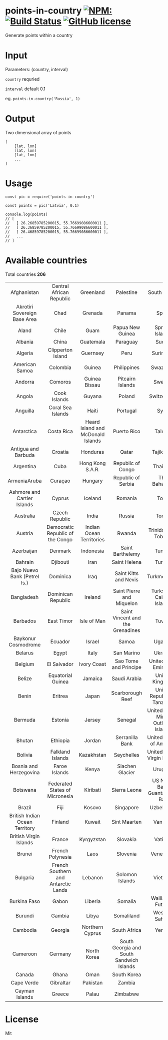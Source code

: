 # points-in-country [![NPM:](https://img.shields.io/npm/v/points-in-country.svg)](https://www.npmjs.com/package/points-in-country) [![Build Status](https://api.travis-ci.org/Tomasz-Zielinski/points-in-country.svg)](https://travis-ci.org/Tomasz-Zielinski/points-in-country) [![GitHub license](https://img.shields.io/badge/license-MIT-blue.svg)](https://github.com/Tomasz-Zielinski/points-in-country/blob/master/LICENSE)


Generate points within a country

# Input
Parameters: (country, interval)

`country` requried

`interval` default 0.1

eg. `points-in-country('Russia', 1)`

# Output
Two dimensional array of points
```
[
    [lat, lon]
    [lat, lon]
    [lat, lon]
    ...
]
```
# Usage
```
const pic = require('points-in-country')

const points = pic('Latvia', 0.1)

console.log(points) 
// [ 
//   [ 26.26859785200015, 55.76699086600011 ], 
//   [ 26.36859785200015, 55.76699086600011 ], 
//   [ 26.46859785200015, 55.76699086600011 ],
//   ... 
// ]
```

# Available countries

Total countries **206**

|            |            |            |            |            |
|:----------:|:----------:|:----------:|:----------:|:----------:|
| Afghanistan | Central African Republic | Greenland | Palestine | South Sudan |
| Akrotiri Sovereign Base Area | Chad | Grenada | Panama | Spain |
| Aland | Chile | Guam | Papua New Guinea | Spratly Islands |
| Albania | China | Guatemala | Paraguay | Sudan |
| Algeria | Clipperton Island | Guernsey | Peru | Suriname |
| American Samoa | Colombia | Guinea | Philippines | Swaziland |
| Andorra | Comoros | Guinea Bissau | Pitcairn Islands | Sweden |
| Angola | Cook Islands | Guyana | Poland | Switzerland |
| Anguilla | Coral Sea Islands | Haiti | Portugal | Syria |
| Antarctica | Costa Rica | Heard Island and McDonald Islands | Puerto Rico | Taiwan |
| Antigua and Barbuda | Croatia | Honduras | Qatar | Tajikistan |
| Argentina | Cuba | Hong Kong S.A.R. | Republic of Congo | Thailand |
| ArmeniaAruba | Curaçao | Hungary | Republic of Serbia | The Bahamas |
| Ashmore and Cartier Islands | Cyprus | Iceland | Romania | Togo |
| Australia | Czech Republic | India | Russia | Tonga |
| Austria | Democratic Republic of the Congo | Indian Ocean Territories | Rwanda | Trinidad and Tobago |
| Azerbaijan | Denmark | Indonesia | Saint Barthelemy | Tunisia |
| Bahrain | Djibouti | Iran | Saint Helena | Turkey |
| Bajo Nuevo Bank (Petrel Is.) | Dominica | Iraq | Saint Kitts and Nevis | Turkmenistan |
| Bangladesh | Dominican Republic | Ireland | Saint Pierre and Miquelon | Turks and Caicos Islands |
| Barbados | East Timor | Isle of Man | Saint Vincent and the Grenadines | Tuvalu |
| Baykonur Cosmodrome | Ecuador | Israel | Samoa | Uganda |
| Belarus | Egypt | Italy | San Marino | Ukraine |
| Belgium | El Salvador | Ivory Coast | Sao Tome and Principe | United Arab Emirates |
| Belize | Equatorial Guinea | Jamaica | Saudi Arabia | United Kingdom |
| Benin | Eritrea | Japan | Scarborough Reef | United Republic of Tanzania |
| Bermuda | Estonia | Jersey | Senegal | United States Minor Outlying Islands |
| Bhutan | Ethiopia | Jordan | Serranilla Bank | United States of America |
| Bolivia | Falkland Islands | Kazakhstan | Seychelles | United States Virgin Islands |
| Bosnia and Herzegovina | Faroe Islands | Kenya | Siachen Glacier | Uruguay |
| Botswana | Federated States of Micronesia | Kiribati | Sierra Leone | US Naval Base Guantanamo Bay |
| Brazil | Fiji | Kosovo | Singapore | Uzbekistan |
| British Indian Ocean Territory | Finland | Kuwait | Sint Maarten | Vanuatu |
| British Virgin Islands | France | Kyrgyzstan | Slovakia | Vatican |
| Brunei | French Polynesia | Laos | Slovenia | Venezuela |
| Bulgaria | French Southern and Antarctic Lands | Lebanon | Solomon Islands | Vietnam |
| Burkina Faso | Gabon | Liberia | Somalia | Wallis and Futuna |
| Burundi | Gambia | Libya | Somaliland | Western Sahara |
| Cambodia | Georgia | Northern Cyprus | South Africa | Yemen |
| Cameroon | Germany | North Korea | South Georgia and South Sandwich Islands |  |
| Canada | Ghana | Oman | South Korea |  |
| Cape Verde | Gibraltar | Pakistan | Zambia |  |
| Cayman Islands | Greece | Palau | Zimbabwe |  |

# License
Mit